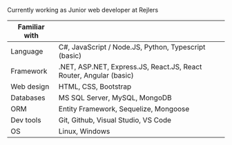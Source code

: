<!--
**PooyaJln/PooyaJln** is a ✨ _special_ ✨ repository because its `README.md` (this file) appears on your GitHub profile.
Here are some ideas to get you started:
-->
Currently working as Junior web developer at Rejlers  

|Familiar with||
|---|---|
|Language | C#, JavaScript / Node.JS, Python, Typescript (basic)|
|Framework | .NET, ASP.NET, Express.JS, React.JS, React Router, Angular (basic)|
|Web design | HTML, CSS, Bootstrap|
|Databases | MS SQL Server, MySQL, MongoDB|
|ORM | Entity Framework, Sequelize, Mongoose|
|Dev tools | Git, Github, Visual Studio, VS Code|
|OS | Linux, Windows|
















